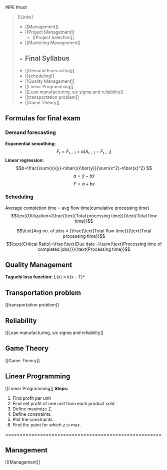 #IPE #root 

>[!Links]
>- [[Management]]
>- [[Project Management]]
>	- [[Project Selection]]
>- [[Marketing Management]]
>- ## Final Syllabus
>- [[Demand Forecasting]]
>- [[scheduling]]
>- [[Quality Management]]
>- [[Linear Programming]]
>- [[Lean manufacturing, six sigma and reliability]]
>- [[transportation problem]]
>- [[Game Theory]]

## Formulas for final exam

### **Demand forecasting**
**Exponential smoothing:**
$$ F_t = F_{t-1} + \alpha (A_{t-1} - F_{t-1}) $$
**Linear regression:**
$$b=\frac{\sum{x}{y}-n\bar{x}\bar{y}}{\sum{x^2}-n\bar{x}^2} $$
$$a=\bar{y}-b\bar{x}$$
$$Y=a+bx$$

### Scheduling

Average completion time = avg flow time(cumulative processing time)
$$\text{Utilization=}\frac{\text{Total processing time}}{\text{Total flow time}}$$

$$\text{Avg no. of jobs = }\frac{\text{Total flow time}}{\text{Total processing time}}$$
$$\text{Critical Ratio}=\frac{\text{Due date -}\sum{\text{Processing time of completed jobs}}}{\text{Processing time}}$$

## Quality Management

**Taguchi loss function:**
L(x) = k(x – T)²

## Transportation problem
[[transportation problem]]

## Reliability
[[Lean manufacturing, six sigma and reliability]]
## Game Theory
[[Game Theory]]


## Linear Programming
[[Linear Programming]] 
**Steps:**
1. Find profit per unit
2. Find net profit of one unit from each product sold.
3. Define maximize Z.
4. Define constraints.
5. Plot the constraints.
6. Find the point for which z is max.


















======================================================


## **Management**
![[Management]]
